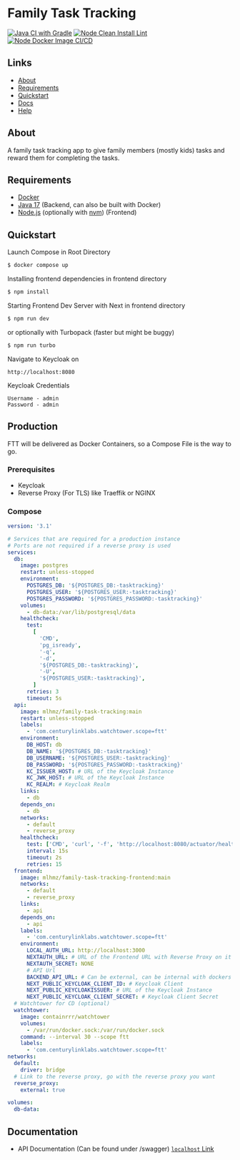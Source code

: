 # Family Task Tracking
[![Java CI with Gradle](https://github.com/mlhmz/family-task-tracking/actions/workflows/gradle.yml/badge.svg)](https://github.com/mlhmz/family-task-tracking/actions/workflows/gradle.yml)
[![Node Clean Install Lint](https://github.com/mlhmz/family-task-tracking/actions/workflows/node.yml/badge.svg)](https://github.com/mlhmz/family-task-tracking/actions/workflows/node.yml)
[![Node Docker Image CI/CD](https://github.com/mlhmz/family-task-tracking/actions/workflows/docker-node.yml/badge.svg)](https://github.com/mlhmz/family-task-tracking/actions/workflows/docker-node.yml)

## Links

- [About](#about)
- [Requirements](#requirements)
- [Quickstart](#quickstart)
- [Docs](#documentation)
- [Help](HELP.md)

## About

A family task tracking app to give family members (mostly kids) tasks and reward them for completing the tasks.

## Requirements

- [Docker](https://www.docker.com/)
- [Java 17](https://adoptium.net/de/temurin/releases/?version=17) (Backend, can also be built with Docker)
- [Node.js](https://nodejs.org/en/) (optionally with [nvm](https://github.com/nvm-sh/nvm)) (Frontend)

## Quickstart

Launch Compose in Root Directory

```bash
$ docker compose up
```

Installing frontend dependencies in frontend directory

```bash
$ npm install
```

Starting Frontend Dev Server with Next in frontend directory

```bash
$ npm run dev
```

or optionally with Turbopack (faster but might be buggy)

```bash
$ npm run turbo
```

Navigate to Keycloak on

```
http://localhost:8080
```

Keycloak Credentials

```
Username - admin
Password - admin
```

## Production

FTT will be delivered as Docker Containers, so a Compose File is the way to go.

### Prerequisites

- Keycloak
- Reverse Proxy (For TLS) like Traeffik or NGINX

### Compose

```yaml
version: '3.1'

# Services that are required for a production instance
# Ports are not required if a reverse proxy is used
services:
  db:
    image: postgres
    restart: unless-stopped
    environment:
      POSTGRES_DB: '${POSTGRES_DB:-tasktracking}'
      POSTGRES_USER: '${POSTGRES_USER:-tasktracking}'
      POSTGRES_PASSWORD: '${POSTGRES_PASSWORD:-tasktracking}'
    volumes:
      - db-data:/var/lib/postgresql/data
    healthcheck:
      test:
        [
          'CMD',
          'pg_isready',
          '-q',
          '-d',
          '${POSTGRES_DB:-tasktracking}',
          '-U',
          '${POSTGRES_USER:-tasktracking}',
        ]
      retries: 3
      timeout: 5s
  api:
    image: mlhmz/family-task-tracking:main
    restart: unless-stopped
    labels:
      - 'com.centurylinklabs.watchtower.scope=ftt'
    environment:
      DB_HOST: db
      DB_NAME: '${POSTGRES_DB:-tasktracking}'
      DB_USERNAME: '${POSTGRES_USER:-tasktracking}'
      DB_PASSWORD: '${POSTGRES_PASSWORD:-tasktracking}'
      KC_ISSUER_HOST: # URL of the Keycloak Instance
      KC_JWK_HOST: # URL of the Keycloak Instance
      KC_REALM: # Keycloak Realm
    links:
      - db
    depends_on:
      - db
    networks:
      - default
      - reverse_proxy
    healthcheck:
      test: ['CMD', 'curl', '-f', 'http://localhost:8080/actuator/health']
      interval: 15s
      timeout: 2s
      retries: 15
  frontend:
    image: mlhmz/family-task-tracking-frontend:main
    networks:
      - default
      - reverse_proxy
    links:
      - api
    depends_on:
      - api
    labels:
      - 'com.centurylinklabs.watchtower.scope=ftt'
    environment:
      LOCAL_AUTH_URL: http://localhost:3000
      NEXTAUTH_URL: # URL of the Frontend URL with Reverse Proxy on it
      NEXTAUTH_SECRET: NONE
      # API Url
      BACKEND_API_URL: # Can be external, can be internal with dockers internal url
      NEXT_PUBLIC_KEYCLOAK_CLIENT_ID: # Keycloak Client
      NEXT_PUBLIC_KEYCLOAKISSUER: # URL of the Keycloak Instance
      NEXT_PUBLIC_KEYCLOAK_CLIENT_SECRET: # Keycloak Client Secret
  # Watchtower for CD (optional)
  watchtower:
    image: containrrr/watchtower
    volumes:
      - /var/run/docker.sock:/var/run/docker.sock
    command: --interval 30 --scope ftt
    labels:
      - 'com.centurylinklabs.watchtower.scope=ftt'
networks:
  default:
    driver: bridge
  # Link to the reverse proxy, go with the reverse proxy you want
  reverse_proxy:
    external: true

volumes:
  db-data:
```

## Documentation

- API Documentation (Can be found under <APP-URL>/swagger) [`localhost` Link](http://localhost:8081/swagger)
